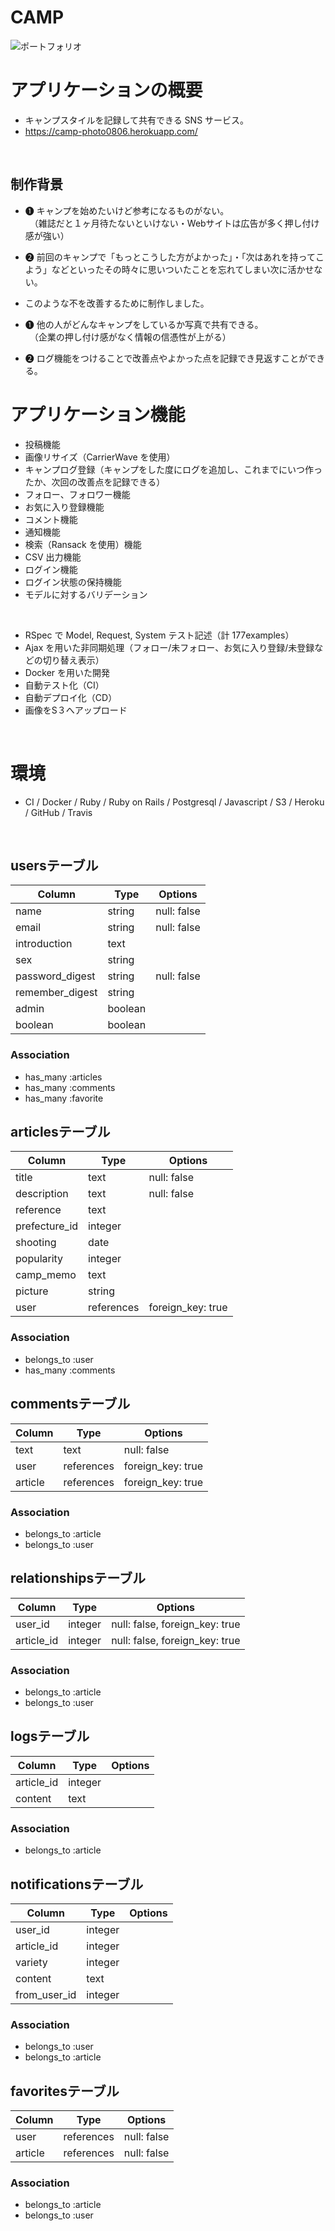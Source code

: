 # CAMP
![ポートフォリオ](https://user-images.githubusercontent.com/60598010/90415214-c11c1180-e0eb-11ea-91e3-c7595aa23e5d.jpg)
 <br>

# アプリケーションの概要

- キャンプスタイルを記録して共有できる SNS サービス。
- https://camp-photo0806.herokuapp.com/

 <br>

## 制作背景
- ❶ キャンプを始めたいけど参考になるものがない。<br>
　（雑誌だと１ヶ月待たないといけない・Webサイトは広告が多く押し付け感が強い）
- ❷ 前回のキャンプで「もっとこうした方がよかった」・「次はあれを持ってこよう」などといったその時々に思いついたことを忘れてしまい次に活かせない。

- このような不を改善するために制作しました。
- ❶ 他の人がどんなキャンプをしているか写真で共有できる。<br>
　（企業の押し付け感がなく情報の信憑性が上がる）
- ❷ ログ機能をつけることで改善点やよかった点を記録でき見返すことができる。

# アプリケーション機能

- 投稿機能
- 画像リサイズ（CarrierWave を使用）
- キャンプログ登録（キャンプをした度にログを追加し、これまでにいつ作ったか、次回の改善点を記録できる）
- フォロー、フォロワー機能
- お気に入り登録機能
- コメント機能
- 通知機能
- 検索（Ransack を使用）機能
- CSV 出力機能
- ログイン機能
- ログイン状態の保持機能
- モデルに対するバリデーション

 <br>
 
- RSpec で Model, Request, System テスト記述（計 177examples）
- Ajax を用いた非同期処理（フォロー/未フォロー、お気に入り登録/未登録などの切り替え表示）
- Docker を用いた開発
- 自動テスト化（CI）
- 自動デプロイ化（CD）
- 画像をS３へアップロード
 <br>

# 環境

- CI / Docker / Ruby / Ruby on Rails / Postgresql / Javascript / S3 / Heroku / GitHub / Travis
 <br>

## usersテーブル
|Column|Type|Options|
|------|----|-------|
|name|string|null: false|
|email|string|null: false|
|introduction|text||
|sex|string||
|password_digest|string|null: false|
|remember_digest|string||
|admin|boolean||
|boolean|boolean||
### Association
- has_many :articles
- has_many :comments
- has_many :favorite


## articlesテーブル
|Column|Type|Options|
|------|----|-------|
|title|text|null: false|
|description|text|null: false|
|reference|text||
|prefecture_id|integer||
|shooting|date||
|popularity|integer||
|camp_memo|text||
|picture|string||
|user|references|foreign_key: true|
### Association
- belongs_to :user
- has_many :comments

## commentsテーブル
|Column|Type|Options|
|------|----|-------|
|text|text|null: false|
|user|references|foreign_key: true|
|article|references|foreign_key: true|
### Association
- belongs_to :article
- belongs_to :user

## relationshipsテーブル
|Column|Type|Options|
|------|----|-------|
|user_id|integer|null: false, foreign_key: true|
|article_id|integer|null: false, foreign_key: true|
### Association
- belongs_to :article
- belongs_to :user

## logsテーブル
|Column|Type|Options|
|------|----|-------|
|article_id|integer||
|content|text||
### Association
- belongs_to :article


## notificationsテーブル
|Column|Type|Options|
|------|----|-------|
|user_id|integer||
|article_id|integer||
|variety|integer||
|content|text||
|from_user_id|integer||
### Association
- belongs_to :user
- belongs_to :article

## favoritesテーブル
|Column|Type|Options|
|------|----|-------|
|user|references|null: false|
|article|references|null: false|
### Association
- belongs_to :article
- belongs_to :user
